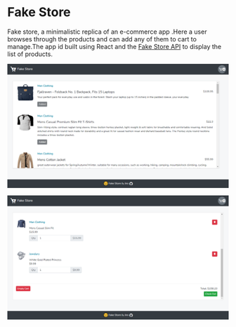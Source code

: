 # Fake Store
 Fake store,  a minimalistic replica of an e-commerce app .Here a user browses through the products and can add any of them  to cart to manage.The app id built using React and the [Fake Store API](https://fakestoreapi.com/products) to display the list of products.

 ![Screenshot](/screenshot.png)

 ![Screenshot](/screenshot2.png)

